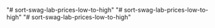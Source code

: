 "# sort-swag-lab-prices-low-to-high" 
"# sort-swag-lab-prices-low-to-high" 
"# sort-swag-lab-prices-low-to-high" 
